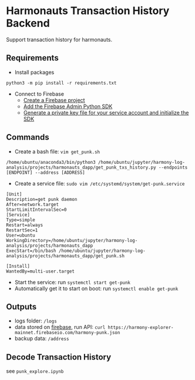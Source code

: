 # Harmonauts Transaction History Backend
Support transaction history for harmonauts.

## Requirements
- Install packages
```
python3 -m pip install -r requirements.txt
```
- Connect to Firebase
	- [Create a Firebase project](https://console.firebase.google.com/u/0/)
	- [Add the Firebase Admin Python SDK](https://firebase.google.com/docs/admin/setup#add-sdk)
	- [Generate a private key file for your service account and initialize the SDK](https://firebase.google.com/docs/admin/setup#initialize-sdk)
    
## Commands
- Create a bash file: `vim get_punk.sh`	
```
/home/ubuntu/anaconda3/bin/python3 /home/ubuntu/jupyter/harmony-log-analysis/projects/harmonauts_dapp/get_punk_txs_history.py --endpoints [ENDPOINT] --address [ADDRESS]
```
- Create a service file: `sudo vim /etc/systemd/system/get-punk.service`
```
[Unit]
Description=get punk daemon
After=network.target
StartLimitIntervalSec=0
[Service]
Type=simple
Restart=always
RestartSec=1
User=ubuntu
WorkingDirectory=/home/ubuntu/jupyter/harmony-log-analysis/projects/harmonauts_dapp
ExecStart=/bin/bash /home/ubuntu/jupyter/harmony-log-analysis/projects/harmonauts_dapp/get_punk.sh

[Install]
WantedBy=multi-user.target
```
- Start the service: run `systemctl start get-punk`
- Automatically get it to start on boot: run `systemctl enable get-punk`

## Outputs
- logs folder: `/logs`
- data stored on [firebase](https://console.firebase.google.com/u/0/project/harmony-explorer-mainnet/database/harmony-explorer-mainnet/data/harmony-punk), run API: `curl https://harmony-explorer-mainnet.firebaseio.com/harmony-punk.json`
- backup data: `/address`

## Decode Transaction History
see `punk_explore.ipynb`
